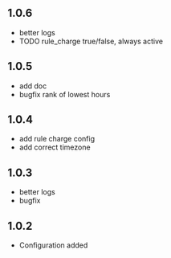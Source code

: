 ## 1.0.6
- better logs
- TODO rule_charge true/false, always active
## 1.0.5
- add doc
- bugfix rank of lowest hours
## 1.0.4
- add rule charge config
- add correct timezone
## 1.0.3
- better logs
- bugfix
## 1.0.2
- Configuration added
